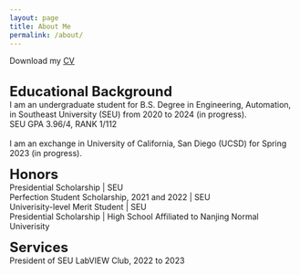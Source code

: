 ```yaml
---
layout: page
title: About Me
permalink: /about/
---
```

<p>
	Download my <a href="https://github.com/RussRobin/RussRobin.github.io/blob/3aea6917f3fa48e58255e5fb1ac07df7e1c440a0/resume%20Wenxiao%20Cai%20Mar2023.pdf" download="Soto, Paul- CV">CV</a><br>
	<br>
</p>

<p>
	<font size="+2"><strong>Educational Background</strong></font>
	<br>
	I am an undergraduate student for B.S. Degree in Engineering, Automation, in Southeast University (SEU) from 2020 to 2024 (in progress).
	<br> SEU GPA 3.96/4, RANK 1/112
	<br><br>
	I am an exchange in University of California, San Diego (UCSD) for Spring 2023 (in progress).
</p>

<p>
	<font size="+2"><strong> Honors </strong></font>
	<br> Presidential Scholarship | SEU
	<br> Perfection Student Scholarship, 2021 and 2022 | SEU
	<br> Univerisity-level Merit Student | SEU
	<br> Presidential Scholarship | High School Affiliated to Nanjing Normal Univerisity
</p>
<p>
	<font size="+2"><strong> Services </strong></font>
	<br> President of SEU LabVIEW Club, 2022 to 2023
</p>

